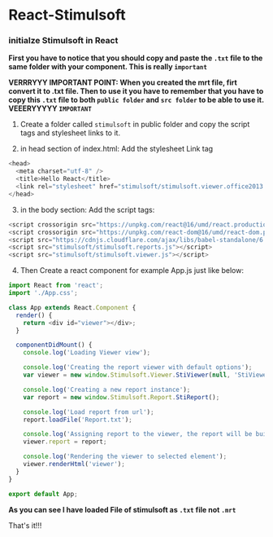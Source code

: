 # React-Stimulsoft

### initialze Stimulsoft in React

**First you have to notice that you should copy and paste the `.txt` file to the same folder with your component. This is really `important`**

**VERRRYYY IMPORTANT POINT: When you created the mrt file, firt convert it to .txt file. Then to use it you have to remember that you have to copy this `.txt` file to both `public folder` and `src folder` to be able to use it. VEEERYYYYY `IMPORTANT`**

1. Create a folder called `stimulsoft` in public folder and copy the script tags and stylesheet links to it.

2. in head section of index.html: Add the stylesheet Link tag

```js
<head>
  <meta charset="utf-8" />
  <title>Hello React</title>
  <link rel="stylesheet" href="stimulsoft/stimulsoft.viewer.office2013.whiteblue.css">
</head>
```

3. in the body section: Add the script tags:

```js
<script crossorigin src="https://unpkg.com/react@16/umd/react.production.min.js"></script>
<script crossorigin src="https://unpkg.com/react-dom@16/umd/react-dom.production.min.js"></script>
<script src="https://cdnjs.cloudflare.com/ajax/libs/babel-standalone/6.25.0/babel.min.js"></script>
<script src="stimulsoft/stimulsoft.reports.js"></script>
<script src="stimulsoft/stimulsoft.viewer.js"></script>
```

4. Then Create a react component for example App.js just like below:

```js
import React from 'react';
import './App.css';

class App extends React.Component {
  render() {
    return <div id="viewer"></div>;
  }

  componentDidMount() {
    console.log('Loading Viewer view');

    console.log('Creating the report viewer with default options');
    var viewer = new window.Stimulsoft.Viewer.StiViewer(null, 'StiViewer', false);

    console.log('Creating a new report instance');
    var report = new window.Stimulsoft.Report.StiReport();

    console.log('Load report from url');
    report.loadFile('Report.txt');

    console.log('Assigning report to the viewer, the report will be built automatically after rendering the viewer');
    viewer.report = report;

    console.log('Rendering the viewer to selected element');
    viewer.renderHtml('viewer');
  }
}

export default App;
```

**As you can see I have loaded File of stimulsoft as `.txt` file not `.mrt`**

That's it!!!
